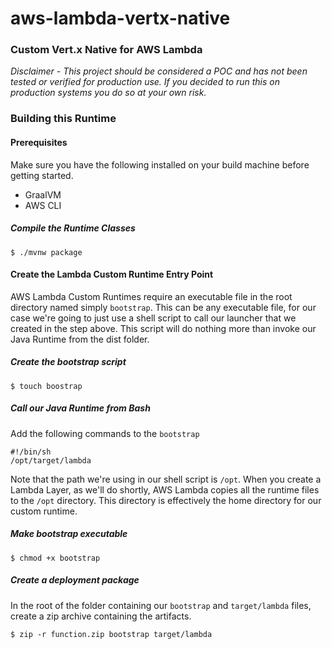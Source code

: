 # aws-lambda-vertx-native

### Custom Vert.x Native for AWS Lambda

*Disclaimer - This project should be considered a POC and has not been tested or verified for production use. 
If you decided to run this on production systems you do so at your own risk.*

### Building this Runtime


#### Prerequisites 

Make sure you have the following installed on your build machine before getting started. 

* GraalVM
* AWS CLI

##### Compile the Runtime Classes

```
$ ./mvnw package
```

#### Create the Lambda Custom Runtime Entry Point

AWS Lambda Custom Runtimes require an executable file in the root directory named simply ```bootstrap```. This can be any executable file, for our case we're going to just use
a shell script to call our launcher that we created in the step above. This script will do nothing more than invoke our Java Runtime from the dist folder.

##### Create the bootstrap script
```
$ touch boostrap
```
##### Call our Java Runtime from Bash

Add the following commands to the ```bootstrap```
```$bash
#!/bin/sh
/opt/target/lambda
```

Note that the path we're using in our shell script is ```/opt```. When you create a Lambda Layer, as we'll do shortly, AWS Lambda copies all the runtime files to the ```/opt``` directory. This directory is effectively the home directory for our custom runtime. 

##### Make bootstrap executable
```
$ chmod +x bootstrap 
```

##### Create a deployment package

In the root of the folder containing our ```bootstrap``` and ```target/lambda``` files, create a zip archive containing the artifacts. 

```
$ zip -r function.zip bootstrap target/lambda
```
